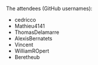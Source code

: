 The attendees (GitHub usernames):

- cedricco
- Mathieu4141
- ThomasDelamarre
- AlexisBernatets
- Vincent
- WilliamROpert
- Beretheub
